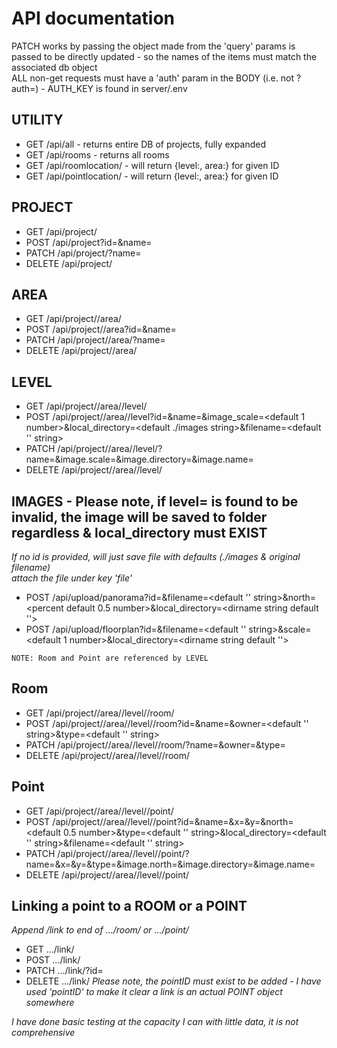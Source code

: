 # API documentation

PATCH works by passing the object made from the 'query' params is passed to be directly updated - so the names of the items must match the associated db object  
ALL non-get requests must have a 'auth' param in the BODY (i.e. not ?auth=) - AUTH_KEY is found in server/.env  

## UTILITY

- GET /api/all - returns entire DB of projects, fully expanded
- GET /api/rooms - returns all rooms
- GET /api/roomlocation/<roomID> - will return {level:<levelObj>, area:<areaObj>} for given ID
- GET /api/pointlocation/<pointID> - will return {level:<levelObj>, area:<areaObj>} for given ID

## PROJECT
- GET /api/project/<optional ID for specific>
- POST /api/project?id=<optional>&name=<required string>
- PATCH /api/project/<projectID>?name=<optional string>
- DELETE /api/project/<projectID>

## AREA

- GET /api/project/<projectID>/area/<optional ID for specific>
- POST /api/project/<projectID>/area?id=<optional>&name=<required string>
- PATCH /api/project/<projectID>/area/<areaID>?name=<optional string>
- DELETE /api/project/<projectID>/area/<areaID>

## LEVEL

- GET /api/project/<projectID>/area/<areaID>/level/<optional ID for specific>
- POST /api/project/<projectID>/area/<areaID>/level?id=<optional objectid>&name=<required string>&image_scale=<default 1 number>&local_directory=<default ./images string>&filename=<default '' string>
- PATCH /api/project/<projectID>/area/<areaID>/level/<levelID>?name=<optional string>&image.scale=<optional number>&image.directory=<optional string>&image.name=<optional string> 
- DELETE /api/project/<projectID>/area/<areaID>/level/<levelID>

## IMAGES - Please note, if level=<uuid> is found to be invalid, the image will be saved to folder regardless & local_directory must EXIST
*If no id is provided, will just save file with defaults (./images & original filename)*  
*attach the file under key 'file'*
- POST /api/upload/panorama?id=<required valid ObjectId>&filename=<default '' string>&north=<percent default 0.5 number>&local_directory=<dirname string default ''>
- POST /api/upload/floorplan?id=<required valid ObjectId>&filename=<default '' string>&scale=<default 1 number>&local_directory=<dirname string default ''>


```NOTE: Room and Point are referenced by LEVEL```
## Room

- GET /api/project/<projectID>/area/<areaID>/level/<levelID>/room/<optional ID for specific>
- POST /api/project/<projectID>/area/<areaID>/level/<levelID>/room?id=<optional objectid>&name=<required string>&owner=<default '' string>&type=<default '' string>
- PATCH /api/project/<projectID>/area/<areaID>/level/<levelID>/room/<roomID>?name=<optional string>&owner=<optional string>&type=<optional string>
- DELETE /api/project/<projectID>/area/<areaID>/level/<levelID>/room/<roomID>

## Point

- GET /api/project/<projectID>/area/<areaID>/level/<levelID>/point/<optional ID for specific>
- POST /api/project/<projectID>/area/<areaID>/level/<levelID>/point?id=<optional>&name=<required string>&x=<required number>&y=<required number>&north=<default 0.5 number>&type=<default '' string>&local_directory=<default '' string>&filename=<default '' string> 
- PATCH /api/project/<projectID>/area/<areaID>/level/<levelID>/point/<pointID>?name=<optional string>&x=<optional number>&y=<optional number>&type=<optional string>&image.north=<optional number>&image.directory=<optional string>&image.name=<optional string> 
- DELETE /api/project/<projectID>/area/<areaID>/level/<levelID>/point/<pointID>

## Linking a point to a ROOM or a POINT
*Append /link to end of .../room/<roomID> or .../point/<pointID>*
- GET .../link/<optional ID for specific>
- POST .../link/<pointID>
- PATCH .../link/<current pointID>?id=<new pointID>
- DELETE .../link/<pointID>
*Please note, the pointID must exist to be added - I have used 'pointID' to make it clear a link is an actual POINT object somewhere*


*I have done basic testing at the capacity I can with little data, it is not comprehensive*
